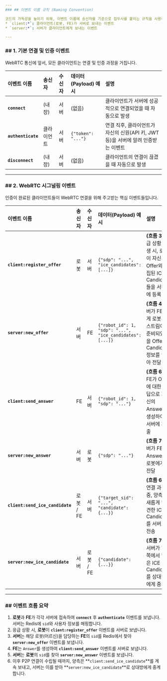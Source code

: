 ```yaml
---
### ## 이벤트 이름 규칙 (Naming Convention)

코드의 가독성을 높이기 위해, 이벤트 이름에 송신자를 기준으로 접두사를 붙이는 규칙을 사용하면 좋습니다.
* `client:*`: 클라이언트(로봇, FE)가 서버로 보내는 이벤트
* `server:*`: 서버가 클라이언트에게 보내는 이벤트

---
```

### ## 1. 기본 연결 및 인증 이벤트

WebRTC 통신에 앞서, 모든 클라이언트는 연결 및 인증 과정을 거칩니다.

| 이벤트 이름 | 송신자 | 수신자 | 데이터(Payload) 예시 | 설명 |
| :--- | :--- | :--- | :--- | :--- |
| **`connect`** | (내장) | 서버 | (없음) | 클라이언트가 서버에 성공적으로 연결되었을 때 자동으로 발생 |
| **`authenticate`** | 클라이언트 | 서버 | `{"token": "..."}` | 연결 직후, 클라이언트가 자신의 신원(API 키, JWT 등)을 서버에 알려 인증받는 이벤트 |
| **`disconnect`** | (내장) | 서버 | (없음) | 클라이언트의 연결이 끊겼을 때 자동으로 발생 |

---
### ## 2. WebRTC 시그널링 이벤트

인증이 완료된 클라이언트들이 WebRTC 연결을 위해 주고받는 핵심 이벤트들입니다.

| 이벤트 이름 | 송신자 | 수신자 | 데이터(Payload) 예시 | 설명 |
| :--- | :--- | :--- | :--- | :--- |
| **`client:register_offer`** | 로봇 | 서버 | `{"sdp": "...", "ice_candidates": [...]}` | **(흐름 3)** 응급 상황 발생 시, 로봇이 자신의 Offer와 수집된 ICE Candidate들을 서버에 등록 |
| **`server:new_offer`** | 서버 | FE | `{"robot_id": 1, "sdp": "...", "ice_candidates": [...]}` | **(흐름 4)** 서버가 FE에게 로봇의 스트림이 준비되었음을 Offer와 Candidate 정보를 담아 전달 |
| **`client:send_answer`** | FE | 서버 | `{"robot_id": 1, "sdp": "..."}` | **(흐름 6)** FE가 Offer에 대한 응답으로 자신의 Answer를 생성하여 서버에 제출 |
| **`server:new_answer`** | 서버 | 로봇 | `{"sdp": "..."}` | **(흐름 7)** 서버가 FE의 Answer를 로봇에게 전달 |
| **`client:send_ice_candidate`** | 로봇 / FE | 서버 | `{"target_sid": "...", "candidate": {...}}` | **(흐름 6, 8)** 연결 과정 중, 양측이 새롭게 발견한 ICE Candidate를 서버로 전송 |
| **`server:new_ice_candidate`** | 서버 | 로봇 / FE | `{"candidate": {...}}` | **(흐름 7, 9)** 서버가 한쪽에서 받은 ICE Candidate를 상대방에게 중계 |

---
### ## 이벤트 흐름 요약

1.  **로봇**과 **FE**가 각각 서버에 접속하여 **`connect`** 후 **`authenticate`** 이벤트를 보냅니다. 서버는 Redis에 `sid`와 사용자 정보를 매핑합니다.
2.  응급 상황 시, **로봇**이 **`client:register_offer`** 이벤트를 서버로 보냅니다.
3.  **서버**는 해당 로봇(어르신)을 담당하는 **FE**의 `sid`를 Redis에서 찾아 **`server:new_offer`** 이벤트를 보냅니다.
4.  **FE**는 `Answer`를 생성하여 **`client:send_answer`** 이벤트를 서버로 보냅니다.
5.  **서버**는 **로봇**의 `sid`를 찾아 **`server:new_answer`** 이벤트를 보냅니다.
6.  이후 P2P 연결이 수립될 때까지, 양측은 **`client:send_ice_candidate`**를 계속 보내고, 서버는 이를 받아 **`server:new_ice_candidate`**로 상대방에게 중계합니다.